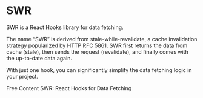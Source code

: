 # SWR

SWR is a React Hooks library for data fetching.

The name “SWR” is derived from stale-while-revalidate, a cache invalidation strategy popularized by HTTP RFC 5861. SWR first returns the data from cache (stale), then sends the request (revalidate), and finally comes with the up-to-date data again.

With just one hook, you can significantly simplify the data fetching logic in your project.

<ResourceGroupTitle>Free Content</ResourceGroupTitle>
<BadgeLink colorScheme='blue' badgeText='Official Website' href='https://swr.vercel.app/'>SWR: React Hooks for Data Fetching</BadgeLink>



